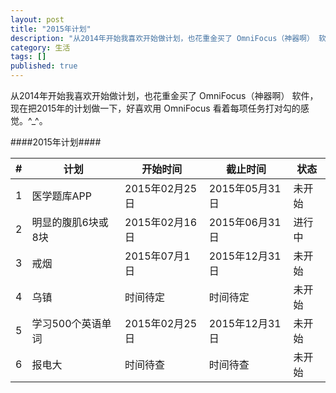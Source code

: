 ```yaml
---
layout: post
title: "2015年计划"
description: "从2014年开始我喜欢开始做计划，也花重金买了 OmniFocus（神器啊） 软件，现在把2015年的计划做一下，好喜欢用 OmniFocus 看着每项任务打对勾的感觉。^_^。"
category: 生活
tags: []
published: true
---
```


从2014年开始我喜欢开始做计划，也花重金买了 OmniFocus（神器啊） 软件，现在把2015年的计划做一下，好喜欢用 OmniFocus 看着每项任务打对勾的感觉。^_^。

####2015年计划####

<table class="table table-hover">
	<thead>
		<tr>
			<th>#</th>
			<th>计划</th>
			<th>开始时间</th>
			<th>截止时间</th>
			<th>状态</th>
		</tr>
	</thead>
	<tbody>
		<tr>
			<td>1</td>
			<td>医学题库APP</td>
			<td>2015年02月25日</td>
			<td>2015年05月31日</td>
			<td>未开始</td>
		</tr>
		<tr>
			<td>2</td>
			<td>明显的腹肌6块或8块</td>
			<td>2015年02月16日</td>
			<td>2015年06月31日</td>
			<td>进行中</td>
		</tr>
		<tr>
			<td>3</td>
			<td>戒烟</td>
			<td>2015年07月1日</td>
			<td>2015年12月31日</td>
			<td>未开始</td>
		</tr>
		<tr>
			<td>4</td>
			<td>乌镇</td>
			<td>时间待定</td>
			<td>时间待定</td>
			<td>未开始</td>
		</tr>
		<tr>
			<td>5</td>
			<td>学习500个英语单词</td>
			<td>2015年02月25日</td>
			<td>2015年12月31日</td>
			<td>未开始</td>
		</tr>
		<tr>
			<td>6</td>
			<td>报电大</td>
			<td>时间待查</td>
			<td>时间待查</td>
			<td>未开始</td>
		</tr>
	</tbody>
</table>